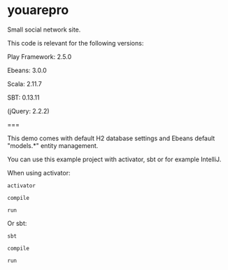 # youarepro

Small social network site.

This code is relevant for the following versions:

Play Framework: 2.5.0

Ebeans: 3.0.0

Scala: 2.11.7

SBT: 0.13.11

(jQuery: 2.2.2)

===

This demo comes with default H2 database settings and Ebeans default "models.*" entity management.

You can use this example project with activator, sbt or for example IntelliJ.

When using activator:

    activator
    
    compile
    
    run

Or sbt:

    sbt
    
    compile
    
    run
